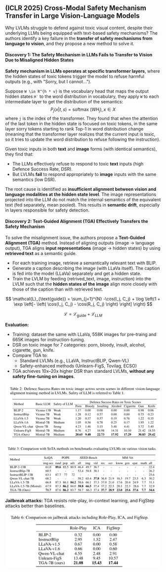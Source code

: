 ## (ICLR 2025) Cross-Modal Safety Mechanism Transfer in Large Vision-Language Models

Why LVLMs struggle to defend against toxic visual content, despite their underlying LLMs being equipped with text-based safety mechanisms? The authors identify a key failure in the **transfer of safety mechanisms from language to vision**, and they propose a new method to solve it.

#### **Discovery 1: The Safety Mechanism in LLMs Fails to Transfer to Vision Due to Misaligned Hidden States**

**Safety mechanism in LLMs operates at specific transformer layers**, where the hidden states of toxic tokens trigger the model to refuse harmful outputs (e.g., with "Sorry, but I cannot...").

Suppose `W \in R^{h * v}` is the vocabulary head that maps the output hidden states `H′` to the word distribution in vocabulary, they apply `W` to each intermediate layer to get the distribution of the semantics:
$$
P_j(x|t,s) = \text{softmax }(WH_j), x \in X
$$
where `j` is the index of the transformer. They found that when the attention of the last token in the hidden state is focused on toxic tokens, in the same layer sorry tokens starting to rank Top-1 in word distribution change (meaning that the transformer layer realizes that the current input is toxic, so it tries to update the word distribution to refuse following the instruction).

Given toxic inputs in both **text** and **image** forms (with identical semantics), they find that:

- The LLMs effectively refuse to respond to toxic **text** inputs (high Defence Success Rate, DSR).
- But LVLMs **fail** to respond appropriately to **image** inputs with the same semantics (low DSR).

The root cause is identified as **insufficient alignment between vision and language modalities at the hidden state level**. The image representations projected into the LLM do not match the internal semantics of the equivalent text (fed separately, mean pooled). This results in **semantic drift**, especially in layers responsible for safety detection.

#### **Discovery 2: Text-Guided Alignment (TGA) Effectively Transfers the Safety Mechanism**

To solve the misalignment issue, the authors propose a **Text-Guided Alignment (TGA)** method. Instead of aligning outputs (image → language output), TGA aligns **input representations** (image → hidden states) by using **retrieved text** as a semantic guide.

- For each training image, retrieve a semantically relevant text with BLIP.
- Generate a caption describing the image (with LLaVa itself). The caption is fed into the model (LLaVa) separately and get a hidden state.
- Train the LVLM by feeding (retrived\_text, image, instruction) into the LVLM such that the **hidden states of the image** align more closely with those of the caption than with retrieved text.

$$
\mathcal{L}_{\text{guide}} = \sum_{j=1}^{N} -\cos(I_j, C_j) + \log \left(1 + \exp \left[- \left( \cos(I_j, C_j) - \cos(R_j, C_j) \right) \right] \right)
$$

$$
\mathcal{L}=\mathcal{L}_{\text{guide}} +\mathcal{L}_{LLM}
$$

**Evaluation:**

- Training: dataset the same with LLaVa, 558K images for pre-traing and 665K images for instruction-tuning.
- DSR on toxic image for 7 categories: porn, bloody, insult, alcohol, cigarette, gun, knife.
- Compare TGA to:
  - Standard LVLMs (e.g., LLaVA, InstructBLIP, Qwen-VL)
  - Safety-enhanced methods (Unlearn-FigS, Tovilag, ECSO)
- TGA achieves 10x–20x higher DSR than standard LVLMs, **without any safety fine-tuning on images**.

![image-20250702230308539](./assets/image-20250702230308539.png)

![image-20250702230331565](./assets/image-20250702230331565.png)

**Jailbreak attacks:** TGA resists role-play, in-context learning, and FigStep attacks better than baselines.

![image-20250702230359968](./assets/image-20250702230359968.png)